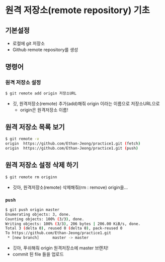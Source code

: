 # 원격 저장소(remote repository) 기초

## 기본설정

* 로컬에 git 저장소
* Github remote repository를 생성

## 명령어

### 원격 저장소 설정

```bash
$ git remote add origin 저장소URL
```

* 깃, 원격저장소(remote) 추가(add)해줘 origin 이라는 이름으로 저장소URL으로
  * origin은 원격저장소 이름!

## 원격 저장소 목록 보기

```bash
$ git remote -v
origin  https://github.com/Ethan-Jeong/practice1.git (fetch)
origin  https://github.com/Ethan-Jeong/practice1.git (push)

```

## 원격 저장소 설정 삭제 하기

```bash
$ git remote rm originn
```

*  깃아, 원격저장소(remote) 삭제해줘(rm : remove) origin을...

### `push`

```bash	
$ git push origin master
Enumerating objects: 3, done.
Counting objects: 100% (3/3), done.
Writing objects: 100% (3/3), 206 bytes | 206.00 KiB/s, done.
Total 3 (delta 0), reused 0 (delta 0), pack-reused 0
To https://github.com/Ethan-Jeong/practice1.git
 * [new branch]      master -> master
```

* 깃아, 푸쉬해줘 origin 원격저장소에 master 브랜치!
* commit 된 file 들을 업로드


